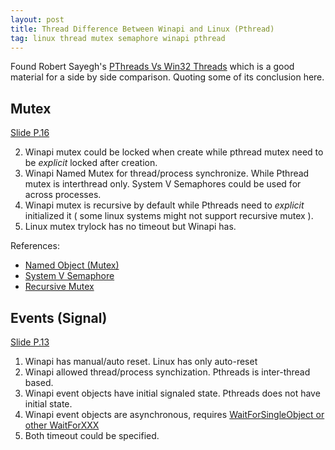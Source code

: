 ```yaml
---
layout: post
title: Thread Difference Between Winapi and Linux (Pthread)
tag: linux thread mutex semaphore winapi pthread 
---
```


Found Robert Sayegh's [PThreads Vs Win32 Threads](https://www.slideshare.net/abufayez/pthreads-vs-win32-threads)
which is a good material for a side by side comparison. Quoting some of its conclusion here.

## Mutex
[Slide P.16](https://www.slideshare.net/abufayez/pthreads-vs-win32-threads/16)

2. Winapi mutex could be locked when create while pthread mutex need to be *explicit* locked after creation.
1. Winapi Named Mutex for thread/process synchronize. While Pthread mutex is interthread only. System V Semaphores could be used for across processes.
3. Winapi mutex is recursive by default while Pthreads need to *explicit* initialized it ( some linux systems might not support recursive mutex ).
4. Linux mutex trylock has no timeout but Winapi has.

References: 
* [Named Object (Mutex)](https://docs.microsoft.com/en-us/windows/win32/sync/using-named-objects)
* [System V Semaphore](https://www.softprayog.in/programming/system-v-semaphores)
* [Recursive Mutex](https://en.wikipedia.org/wiki/Reentrant_mutex)

## Events (Signal)
[Slide P.13](https://www.slideshare.net/abufayez/pthreads-vs-win32-threads/13)

1. Winapi has manual/auto reset. Linux has only auto-reset
1. Winapi allowed thread/process synchization. Pthreads is inter-thread based.
1. Winapi event objects have initial signaled state. Pthreads does not have initial state.
1. Winapi event objects are asynchronous, requires [WaitForSingleObject or other WaitForXXX](https://docs.microsoft.com/en-us/windows/win32/api/synchapi/nf-synchapi-waitforsingleobject)
1. Both timeout could be specified.